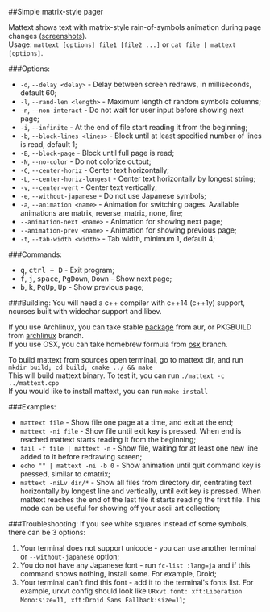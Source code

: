##Simple matrix-style pager

Mattext shows text with matrix-style rain-of-symbols animation during page changes ([screenshots](http://dhurum.github.io/mattext/)).  
Usage: `mattext [options] file1 [file2 ...]` or `cat file | mattext [options]`.

###Options:
* `-d`, `--delay <delay>` - Delay between screen redraws, in milliseconds, default 60;
* `-l`, `--rand-len <length>` - Maximum length of random symbols columns;
* `-n`, `--non-interact` - Do not wait for user input before showing next page;
* `-i`, `--infinite` - At the end of file start reading it from the beginning;
* `-b`, `--block-lines <lines>` - Block until at least specified number of lines is read, default 1;
* `-B`, `--block-page` - Block until full page is read;
* `-N`, `--no-color` - Do not colorize output;
* `-C`, `--center-horiz` - Center text horizontally;
* `-L`, `--center-horiz-longest` - Center text horizontally by longest string;
* `-v`, `--center-vert` - Center text vertically;
* `-e`, `--without-japanese` - Do not use Japanese symbols;
* `-a`, `--animation <name>` - Animation for switching pages. Available animations are matrix, reverse_matrix, none, fire;
* `--animation-next <name>` - Animation for showing next page;
* `--animation-prev <name>` - Animation for showing previous page;
* `-t`, `--tab-width <width>` - Tab width, minimum 1, default 4;

###Commands:
* <kbd>q</kbd>, <kbd>ctrl + D</kbd> - Exit program;
* <kbd>f</kbd>, <kbd>j</kbd>, <kbd>space</kbd>, <kbd>PgDown</kbd>, <kbd>Down</kbd> - Show next page;
* <kbd>b</kbd>, <kbd>k</kbd>, <kbd>PgUp</kbd>, <kbd>Up</kbd> - Show previous page;

###Building:
You will need a c++ compiler with c++14 (c++1y) support, ncurses built with widechar support and libev.

If you use Archlinux, you can take stable [package](https://aur.archlinux.org/packages/mattext/) from aur, or PKGBUILD from [archlinux](https://github.com/dhurum/mattext/tree/archlinux) branch.  
If you use OSX, you can take homebrew formula from [osx](https://github.com/dhurum/mattext/tree/osx) branch.

To build mattext from sources open terminal, go to mattext dir, and run `mkdir build; cd build; cmake ../ && make`  
This will build mattext binary. To test it, you can run `./mattext -c ../mattext.cpp`  
If you would like to install mattext, you can run `make install`

###Examples:
* `mattext file` - Show file one page at a time, and exit at the end;
* `mattext -ni file` - Show file until exit key is pressed. When end is reached mattext starts reading it from the beginning;
* `tail -f file | mattext -n` - Show file, waiting for at least one new line added to it before redrawing screen;
* `echo "" | mattext -ni -b 0` - Show animation until quit command key is pressed, similar to cmatrix;
* `mattext -niLv dir/*` - Show all files from directory dir, centrating text horizontally by longest line and vertically, until exit key is pressed. When mattext reaches the end of the last file it starts reading the first file. This mode can be useful for showing off your ascii art collection;

###Troubleshooting:
If you see white squares instead of some symbols, there can be 3 options:

1. Your terminal does not support unicode - you can use another terminal or `--without-japanese` option;
2. You do not have any Japanese font - run `fc-list :lang=ja` and if this command shows nothing, install some. For example, Droid;
3. Your terminal can't find this font - add it to the terminal's fonts list. For example, urxvt config should look like `URxvt.font: xft:Liberation Mono:size=11, xft:Droid Sans Fallback:size=11`;
